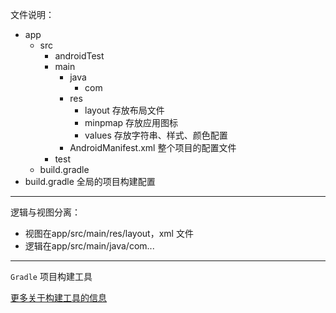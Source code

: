 文件说明：
- app
  - src
    - androidTest
    - main
      - java
        - com
      - res
        - layout 存放布局文件
        - minpmap 存放应用图标
        - values 存放字符串、样式、颜色配置
      - AndroidManifest.xml 整个项目的配置文件
    - test
  - build.gradle
- build.gradle 全局的项目构建配置

------------------

逻辑与视图分离：
- 视图在app/src/main/res/layout，xml 文件 
- 逻辑在app/src/main/java/com...

------------------

`Gradle` 项目构建工具

[更多关于构建工具的信息](https://blog.csdn.net/df19900725/article/details/77817100)